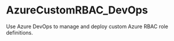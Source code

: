 # AzureCustomRBAC_DevOps
Use Azure DevOps to manage and deploy custom Azure RBAC role definitions.




